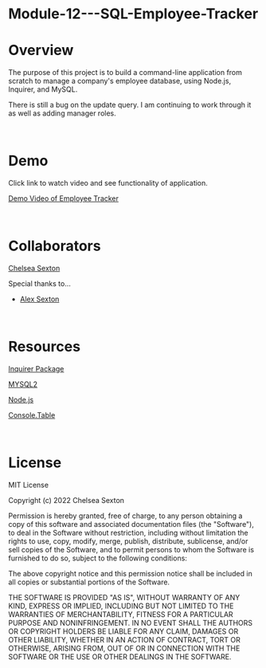 # Module-12---SQL-Employee-Tracker

# Overview
The purpose of this project is to build a command-line application from scratch to manage a company's employee database, using Node.js, Inquirer, and MySQL.

There is still a bug on the update query. I am continuing to work through it as well as adding manager roles.

<br>

# Demo
Click link to watch video and see functionality of application.

[Demo Video of Employee Tracker](https://drive.google.com/file/d/103WQbqB-8cCkfdCIgxBF8d_j4YznBlWw/view?usp=sharing)


<br>

# Collaborators
[Chelsea Sexton](https://github.com/chelsea314)
<br>

Special thanks to...
<br>
* [Alex Sexton](https://github.com/SlexAxton)

<br>

# Resources

[Inquirer Package](https://www.npmjs.com/package/inquirer/v/8.2.4)

[MYSQL2](https://www.npmjs.com/package/mysql2)

[Node.js](https://nodejs.org/api/fs.html)

[Console.Table](https://www.npmjs.com/package/console.table)


<br>

# License
MIT License

Copyright (c) 2022 Chelsea Sexton

Permission is hereby granted, free of charge, to any person obtaining a copy
of this software and associated documentation files (the "Software"), to deal
in the Software without restriction, including without limitation the rights
to use, copy, modify, merge, publish, distribute, sublicense, and/or sell
copies of the Software, and to permit persons to whom the Software is
furnished to do so, subject to the following conditions:

The above copyright notice and this permission notice shall be included in all
copies or substantial portions of the Software.

THE SOFTWARE IS PROVIDED "AS IS", WITHOUT WARRANTY OF ANY KIND, EXPRESS OR
IMPLIED, INCLUDING BUT NOT LIMITED TO THE WARRANTIES OF MERCHANTABILITY,
FITNESS FOR A PARTICULAR PURPOSE AND NONINFRINGEMENT. IN NO EVENT SHALL THE
AUTHORS OR COPYRIGHT HOLDERS BE LIABLE FOR ANY CLAIM, DAMAGES OR OTHER
LIABILITY, WHETHER IN AN ACTION OF CONTRACT, TORT OR OTHERWISE, ARISING FROM,
OUT OF OR IN CONNECTION WITH THE SOFTWARE OR THE USE OR OTHER DEALINGS IN THE
SOFTWARE.
